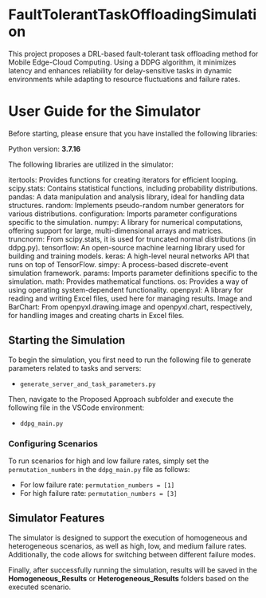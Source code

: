 # FaultTolerantTaskOffloadingSimulation
This project proposes a DRL-based fault-tolerant task offloading method for Mobile Edge-Cloud Computing. Using a DDPG algorithm, it minimizes latency and enhances reliability for delay-sensitive tasks in dynamic environments while adapting to resource fluctuations and failure rates.
# User Guide for the Simulator



Before starting, please ensure that you have installed the following libraries:

Python version: **3.7.16**

The following libraries are utilized in the simulator:

itertools: Provides functions for creating iterators for efficient looping.
scipy.stats: Contains statistical functions, including probability distributions.
pandas: A data manipulation and analysis library, ideal for handling data structures.
random: Implements pseudo-random number generators for various distributions.
configuration: Imports parameter configurations specific to the simulation.
numpy: A library for numerical computations, offering support for large, multi-dimensional arrays and matrices.
truncnorm: From scipy.stats, it is used for truncated normal distributions (in ddpg.py).
tensorflow: An open-source machine learning library used for building and training models.
keras: A high-level neural networks API that runs on top of TensorFlow.
simpy: A process-based discrete-event simulation framework.
params: Imports parameter definitions specific to the simulation.
math: Provides mathematical functions.
os: Provides a way of using operating system-dependent functionality.
openpyxl: A library for reading and writing Excel files, used here for managing results.
Image and BarChart: From openpyxl.drawing.image and openpyxl.chart, respectively, for handling images and creating charts in Excel files.



## Starting the Simulation

To begin the simulation, you first need to run the following file to generate parameters related to tasks and servers:

- `generate_server_and_task_parameters.py`

Then, navigate to the Proposed Approach subfolder and execute the following file in the VSCode environment:

- `ddpg_main.py`

### Configuring Scenarios

To run scenarios for high and low failure rates, simply set the `permutation_numbers` in the `ddpg_main.py` file as follows:

- For low failure rate: `permutation_numbers = [1]`
- For high failure rate: `permutation_numbers = [3]`

## Simulator Features

The simulator is designed to support the execution of homogeneous and heterogeneous scenarios, as well as high, low, and medium failure rates. Additionally, the code allows for switching between different failure modes.

Finally, after successfully running the simulation, results will be saved in the **Homogeneous_Results** or **Heterogeneous_Results** folders based on the executed scenario.


